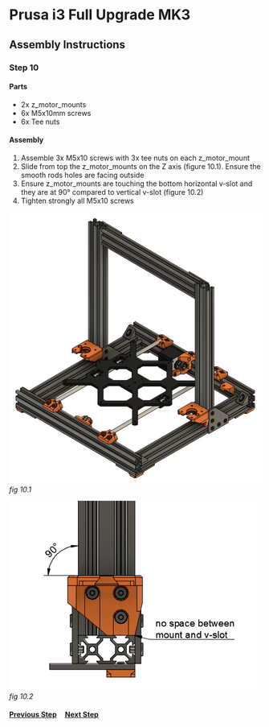 # Prusa i3 Full Upgrade MK3

## Assembly Instructions

### Step 10

#### Parts  

* 2x z_motor_mounts
* 6x M5x10mm screws
* 6x Tee nuts

#### Assembly

1. Assemble 3x M5x10 screws with 3x tee nuts on each z_motor_mount
1. Slide from top the z_motor_mounts on the Z axis (figure 10.1). Ensure the smooth rods holes are facing outside
1. Ensure z_motor_mounts are touching the bottom horizontal v-slot and they are at 90° compared to vertical v-slot (figure 10.2)
1. Tighten strongly all M5x10 screws


![](img/fig10.1.jpg)\
*fig 10.1*

![](img/fig10.2.jpg)\
*fig 10.2*

#### [Previous Step](step09.md) &nbsp;&nbsp;&nbsp; [Next Step](step11.md)
